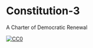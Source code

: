 # Constitution-3

A Charter of Democratic Renewal

[![CC0](https://licensebuttons.net/p/zero/1.0/88x31.png)](https://creativecommons.org/publicdomain/zero/1.0/)
